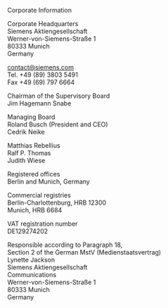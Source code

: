 
Corporate Information 

Corporate Headquarters  
Siemens Aktiengesellschaft  
Werner-von-Siemens-Straße 1  
80333 Munich  
Germany  

contact@siemens.com  
Tel. +49 (89) 3803 5491  
Fax +49 (69) 797 6664

Chairman of the Supervisory Board  
Jim Hagemann Snabe  

Managing Board  
Roland Busch (President and CEO)  
Cedrik Neike

Matthias Rebellius  
Ralf P. Thomas  
Judith Wiese

Registered offices  
Berlin and Munich, Germany

Commercial registries  
Berlin-Charlottenburg, HRB 12300  
Munich, HRB 6684

VAT registration number  
DE129274202

Responsible according to Paragraph 18,  
Section 2 of the German MstV (Medienstaatsvertrag)  
Lynette Jackson  
Siemens Aktiengesellschaft  
Communications  
Werner-von-Siemens-Straße 1  
80333 Munich  
Germany
